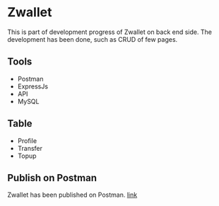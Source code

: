 # Zwallet

This is part of development progress of Zwallet on back end side. The development has been done, such as CRUD of few pages.

## Tools

* Postman
* ExpressJs
* API
* MySQL

## Table 

* Profile
* Transfer
* Topup


## Publish on Postman
Zwallet has been published on Postman. 
[link ](https://explore.postman.com/SaidHamzah)
